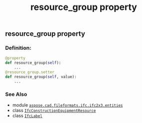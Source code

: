 ﻿---
title: resource_group property
second_title: Aspose.CAD for Python via .NET API References
description: 
type: docs
weight: 130
url: /python-net/aspose.cad.fileformats.ifc.ifc2x3.entities/ifcconstructionequipmentresource/resource_group/
is_root: false
---

## resource_group property

### Definition:
```python
@property
def resource_group(self):
    ...
@resource_group.setter
def resource_group(self, value):
    ...
```

### See Also
* module [`aspose.cad.fileformats.ifc.ifc2x3.entities`](../../)
* class [`IfcConstructionEquipmentResource`](/cad/python-net/aspose.cad.fileformats.ifc.ifc2x3.entities/ifcconstructionequipmentresource)
* class [`IfcLabel`](/cad/python-net/aspose.cad.fileformats.ifc.ifc2x3.types/ifclabel)
